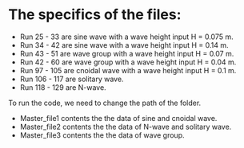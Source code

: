 # The specifics of the files:
  * Run 25 - 33 are sine wave with a wave height input H = 0.075 m.
  * Run 34 - 42 are sine wave with a wave height input H = 0.14 m.
  * Run 43 - 51 are wave group with a wave height input H = 0.07 m.
  * Run 42 - 60 are wave group with a wave height input H = 0.04 m.
  * Run 97 - 105 are cnoidal wave with a wave height input H = 0.1 m.
  * Run 106 - 117 are solitary wave.
  * Run 118 - 129 are N-wave.

To run the code, we need to change the path of the folder.

* Master_file1 contents the the data of sine and cnoidal wave.
* Master_file2 contents the the data of N-wave and solitary wave.
* Master_file3 contents the the data of wave group.
